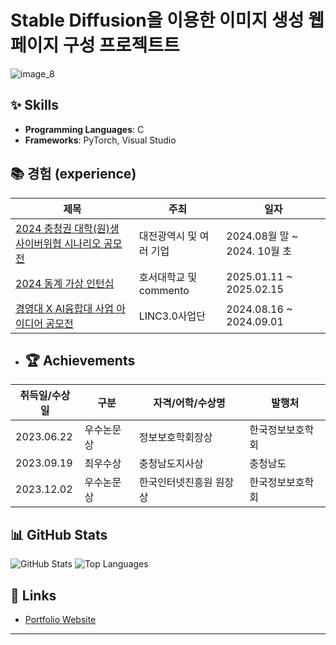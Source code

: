 # Stable Diffusion을 이용한 이미지 생성 웹페이지 구성 프로젝트트

![image_8](https://github.com/user-attachments/assets/28857d35-ebe4-4f0d-b128-f6d950ec0556)

## ✨ Skills
- **Programming Languages**: C
- **Frameworks**: PyTorch, Visual Studio


## 📚 경험 (experience)

| 제목                                                                                        | 주최                   | 일자          |
|---------------------------------------------------------------------------------------------|------------------------|--------------|
| [2024 충청권 대학(원)생 사이버위협 시나리오 공모전](#)                                          | 대전광역시 및 여러 기업 | 2024.08월 말 ~ 2024. 10월 초 |
| [2024 동계 가상 인턴십](#)                                                                    | 호서대학교 및 commento | 2025.01.11 ~ 2025.02.15    |
| [경영대 X AI융합대 사업 아이디어 공모전](#)                                                     |  LINC3.0사업단          | 2024.08.16 ~ 2024.09.01    |

- ## 🏆 Achievements

| 취득일/수상일     | 구분        | 자격/어학/수상명               | 발행처                  |
|-------------------|-------------|-------------------------------|-------------------------|
| 2023.06.22        | 우수논문상  | 정보보호학회장상              | 한국정보보호학회        |
| 2023.09.19        | 최우수상    | 충청남도지사상                | 충청남도                |
| 2023.12.02        | 우수논문상  | 한국인터넷진흥원 원장상       | 한국정보보호학회        |

## 📊 GitHub Stats
![GitHub Stats](https://github-readme-stats.vercel.app/api?username=Lee-SeungYeol&show_icons=true&theme=radical)
![Top Languages](https://github-readme-stats.vercel.app/api/top-langs/?username=Lee-SeungYeol&layout=compact&theme=radical)

## 🔗 Links
- [Portfolio Website](#)
<!-- - [LinkedIn](#)
- [Twitter](#) -->

---
<!-- **"Learning never exhausts the mind."** - Leonardo da Vinci -->